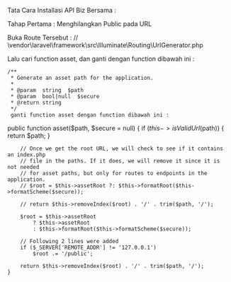 Tata Cara Installasi API Biz Bersama : 

Tahap Pertama : Menghilangkan Public pada URL

Buka Route Tersebut : 
  // \vendor\laravel\framework\src\Illuminate\Routing\UrlGenerator.php

Lalu cari function asset, dan ganti dengan function dibawah ini : 

    /**
     * Generate an asset path for the application.
     *
     * @param  string  $path
     * @param  bool|null  $secure
     * @return string
     */
     ganti function asset dengan function dibawah ini :

 public function asset($path, $secure = null)
    {
        if ($this->isValidUrl($path)) {
            return $path;
        }

        // Once we get the root URL, we will check to see if it contains an index.php
        // file in the paths. If it does, we will remove it since it is not needed
        // for asset paths, but only for routes to endpoints in the application.
        // $root = $this->assetRoot ?: $this->formatRoot($this->formatScheme($secure));

        // return $this->removeIndex($root) . '/' . trim($path, '/');

        $root = $this->assetRoot
            ? $this->assetRoot
            : $this->formatRoot($this->formatScheme($secure));

        // Following 2 lines were added
        if ($_SERVER['REMOTE_ADDR'] != '127.0.0.1')
            $root .= '/public';

        return $this->removeIndex($root) . '/' . trim($path, '/');
    }